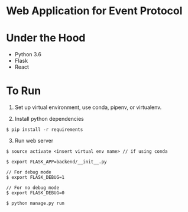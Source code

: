# Web Application for Event Protocol

# Under the Hood
- Python 3.6
- Flask
- React

# To Run
1. Set up virtual environment, use conda, pipenv, or virtualenv.

2. Install python dependencies
```
$ pip install -r requirements
```

3. Run web server
```
$ source activate <insert virtual env name> // if using conda

$ export FLASK_APP=backend/__init__.py

// For debug mode
$ export FLASK_DEBUG=1

// For no debug mode
$ export FLASK_DEBUG=0

$ python manage.py run
```
